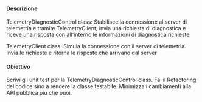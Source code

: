 #### Descrizione

TelemetryDiagnosticControl class: Stabilisce la connessione al server di telemetria e tramite TelemetryClient, invia una richiesta di diagnostica e riceve una risposta con all'interno le informazioni di diagnostica richieste

TelemetryClient class: Simula la connessione con il server di telemetria. Invia le richieste e ritorna le risposte che arrivano dal server

#### Obiettivo

Scrivi gli unit test per la TelemetryDiagnosticControl class. Fai il Refactoring del codice sino a rendere la classe testabile. Minimizza i cambiamenti alla API pubblica piu che puoi.
